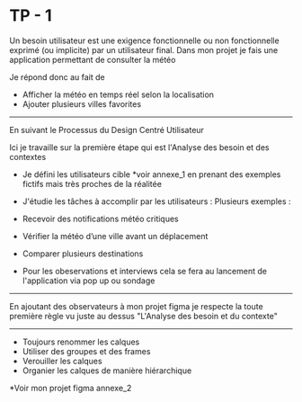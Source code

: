 # TP - 1

Un besoin utilisateur est une exigence fonctionnelle ou non fonctionnelle exprimé (ou implicite) par un utilisateur final.
Dans mon projet je fais une application permettant de consulter la météo

Je répond donc au fait de
- Afficher la météo en temps réel selon la localisation
- Ajouter plusieurs villes favorites

------------------

En suivant le Processus du Design Centré Utilisateur

Ici je travaille sur la première étape qui est l'Analyse des besoin et des contextes

- Je défini les utilisateurs cible *voir annexe_1 en prenant des exemples
fictifs mais très proches de la réalitée

- J'étudie les tâches à accomplir par les utilisateurs :
Plusieurs exemples : 
- Recevoir des notifications météo critiques
- Vérifier la météo d’une ville avant un déplacement
- Comparer plusieurs destinations

- Pour les obeservations et interviews cela se fera au lancement de l'application via pop up ou sondage

------------------

En ajoutant des observateurs à mon projet figma je respecte la toute première règle vu juste au dessus "L'Analyse des besoin et du contexte"

------------------

- Toujours renommer les calques
- Utiliser des groupes et des frames
- Verouiller les calques
- Organier les calques de manière hiérarchique

*Voir mon projet figma annexe_2